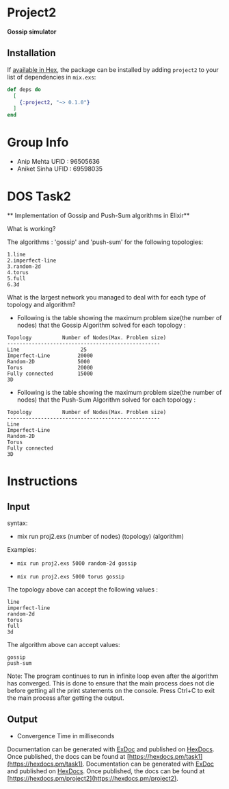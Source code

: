 # Project2
**Gossip simulator**

## Installation

If [available in Hex](https://hex.pm/docs/publish), the package can be installed
by adding `project2` to your list of dependencies in `mix.exs`:

```elixir
def deps do
  [
    {:project2, "~> 0.1.0"}
  ]
end
```

# Group Info
 - Anip Mehta  UFID : 96505636
 - Aniket Sinha UFID : 69598035


# DOS Task2

** Implementation of Gossip and Push-Sum algorithms in Elixir**

What is working?

The algorithms : 'gossip' and 'push-sum' for the following topologies:
```
1.line
2.imperfect-line
3.random-2d
4.torus
5.full
6.3d
```
What is the largest network you managed to deal with for each type of topology and algorithm?

- Following is the table showing the maximum problem size(the number of nodes) that the Gossip Algorithm solved for each topology :

```
Topology	      Number of Nodes(Max. Problem size) 	   
--------------------------------------------------
Line                    25             
Imperfect-Line         20000      
Random-2D              5000        
Torus                  20000
Fully connected        15000
3D
```

- Following is the table showing the maximum problem size(the number of nodes) that the Push-Sum Algorithm solved for each topology :

```
Topology	      Number of Nodes(Max. Problem size) 	   
--------------------------------------------------
Line                                 
Imperfect-Line               
Random-2D                      
Torus                  
Fully connected 
3D
```



# Instructions
## Input

syntax:
 - mix run proj2.exs (number of nodes) (topology) (algorithm)
 
 Examples:
 - ``mix run proj2.exs 5000 random-2d gossip``

 - ``mix run proj2.exs 5000 torus gossip``
 
 The topology above can accept the following values :
  ```
 line
 imperfect-line
 random-2d
 torus
 full
 3d
 ```
 The algorithm above can accept values:
 ```
 gossip
 push-sum
 ```
Note: 
 The program continues to run in infinite loop even after the algorithm has converged. This is done to ensure that the main process does not die before getting all the print statements on the console. Press Ctrl+C to exit the main process after getting the output.


## Output
 - Convergence Time in milliseconds


Documentation can be generated with [ExDoc](https://github.com/elixir-lang/ex_doc)
and published on [HexDocs](https://hexdocs.pm). Once published, the docs can
be found at [https://hexdocs.pm/task1](https://hexdocs.pm/task1).
Documentation can be generated with [ExDoc](https://github.com/elixir-lang/ex_doc)
and published on [HexDocs](https://hexdocs.pm). Once published, the docs can
be found at [https://hexdocs.pm/project2](https://hexdocs.pm/project2).

